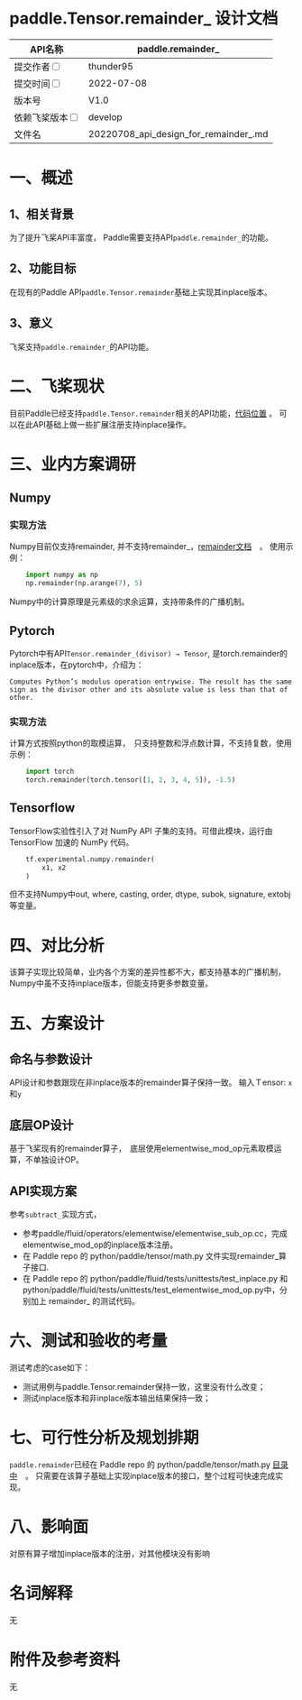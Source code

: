 # paddle.Tensor.remainder_ 设计文档

|API名称 | paddle.remainder_                         | 
|---|-------------------------------------------|
|提交作者<input type="checkbox" class="rowselector hidden"> | thunder95                                 | 
|提交时间<input type="checkbox" class="rowselector hidden"> | 2022-07-08                                | 
|版本号 | V1.0                                      | 
|依赖飞桨版本<input type="checkbox" class="rowselector hidden"> | develop                                   | 
|文件名 | 20220708_api_design_for_remainder_.md<br> | 

# 一、概述

## 1、相关背景
为了提升飞桨API丰富度， Paddle需要支持API`paddle.remainder_`的功能。
## 2、功能目标
在现有的Paddle API`paddle.Tensor.remainder`基础上实现其inplace版本。
## 3、意义
飞桨支持`paddle.remainder_`的API功能。

# 二、飞桨现状
目前Paddle已经支持`paddle.Tensor.remainder`相关的API功能，[代码位置](https://github.com/PaddlePaddle/Paddle/blob/5369378ba74efb99b44c245fd8097b159615234f/python/paddle/tensor/math.py#L704) 。
可以在此API基础上做一些扩展注册支持inplace操作。

# 三、业内方案调研
## Numpy 
### 实现方法
Numpy目前仅支持remainder, 并不支持remainder_，[remainder文档](https://numpy.org/doc/stable/reference/generated/numpy.remainder.html)　。
使用示例：
```Python
    import numpy as np
    np.remainder(np.arange(7), 5)
```
Numpy中的计算原理是元素级的求余运算，支持带条件的广播机制。

## Pytorch
Pytorch中有API`Tensor.remainder_(divisor) → Tensor`, 是torch.remainder的inplace版本，在pytorch中，介绍为：
```
Computes Python’s modulus operation entrywise. The result has the same sign as the divisor other and its absolute value is less than that of other.
```

### 实现方法
计算方式按照python的取模运算，　只支持整数和浮点数计算，不支持复数，使用示例：
```Python
    import torch
    torch.remainder(torch.tensor([1, 2, 3, 4, 5]), -1.5)
```

## Tensorflow

TensorFlow实验性引入了对 NumPy API 子集的支持。可借此模块，运行由 TensorFlow 加速的 NumPy 代码。

```python
    tf.experimental.numpy.remainder(
        x1, x2
    )
```
但不支持Numpy中out, where, casting, order, dtype, subok, signature, extobj等变量。


# 四、对比分析
该算子实现比较简单，业内各个方案的差异性都不大，都支持基本的广播机制，Numpy中虽不支持inplace版本，但能支持更多参数变量。

# 五、方案设计
## 命名与参数设计
API设计和参数跟现在非inplace版本的remainder算子保持一致。
输入Ｔensor: `x`和`y`

## 底层OP设计
基于飞桨现有的remainder算子，　底层使用elementwise_mod_op元素取模运算，不单独设计OP。

## API实现方案
参考`subtract_`实现方式，

- 参考paddle/fluid/operators/elementwise/elementwise_sub_op.cc，完成elementwise_mod_op的inplace版本注册。
- 在 Paddle repo 的 python/paddle/tensor/math.py 文件实现remainder_算子接口.
- 在 Paddle repo 的 python/paddle/fluid/tests/unittests/test_inplace.py 和 python/paddle/fluid/tests/unittests/test_elementwise_mod_op.py中，分别加上 remainder_ 的测试代码。

# 六、测试和验收的考量
测试考虑的case如下：

- 测试用例与paddle.Tensor.remainder保持一致，这里没有什么改变；
- 测试inplace版本和非inplace版本输出结果保持一致；

# 七、可行性分析及规划排期

`paddle.remainder`已经在 Paddle repo 的 python/paddle/tensor/math.py [目录中](https://github.com/PaddlePaddle/Paddle/blob/develop/python/paddle/tensor/math.py)　。
只需要在该算子基础上实现inplace版本的接口，整个过程可快速完成实现。

# 八、影响面
对原有算子增加inplace版本的注册，对其他模块没有影响

# 名词解释
无
# 附件及参考资料
无

